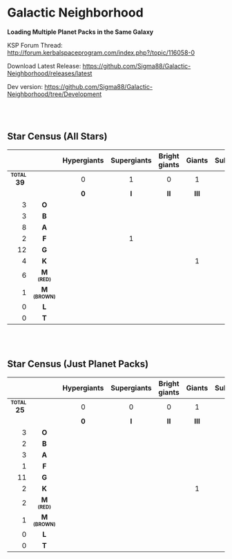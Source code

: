 # Galactic Neighborhood

**Loading Multiple Planet Packs in the Same Galaxy**


KSP Forum Thread: http://forum.kerbalspaceprogram.com/index.php?/topic/116058-0

Download Latest Release: https://github.com/Sigma88/Galactic-Neighborhood/releases/latest

Dev version: https://github.com/Sigma88/Galactic-Neighborhood/tree/Development

<br><br>

## Star Census (All Stars)

| | |Hypergiants|Supergiants|Bright giants|Giants|Subgiants|Dwarfs|Subdwarfs|White Dwarfs|
|---:|:---:|:---:|:---:|:---:|:---:|:---:|:---:|:---:|:---:|
|<b><sub><sup>TOTAL</sup></sub><br>39&nbsp;</b>| |0|1|0|1|3|30|0|4|
| | |**0**|**I**|**II**|**III**|**IV**|**V**|**VI**|**VII**|**
|3|**O**| | | | |2|1| | |
|3|**B**| | | | | |3| | |
|8|**A**| | | | | |4| |4|
|2|**F**| |1| | | |1| | |
|12|**G**| | | | | |12| | |
|4|**K**| | | |1|1|2| | |
|6|**M<br><sub><sup>(RED)</sup></sub>**| | | | | |6| | |
|1|**M<br><sub><sup>(BROWN)</sup></sub>**| | | | | |1| | |
|0|**L**| | | | | | | | |
|0|**T**| | | | | | | | |

<br><br>

## Star Census (Just Planet Packs)

| | |Hypergiants|Supergiants|Bright giants|Giants|Subgiants|Dwarfs|Subdwarfs|White Dwarfs|
|---:|:---:|:---:|:---:|:---:|:---:|:---:|:---:|:---:|:---:|
|<b><sub><sup>TOTAL</sup></sub><br>25&nbsp;</b>| |0|0|0|1|2|21|0|1|
| | |**0**|**I**|**II**|**III**|**IV**|**V**|**VI**|**VII**|**
|3|**O**| | | | |2|1| | |
|2|**B**| | | | | |2| | |
|3|**A**| | | | | |2| |1|
|1|**F**| | | | | |1| | |
|11|**G**| | | | | |11| | |
|2|**K**| | | |1| |1| | |
|2|**M<br><sub><sup>(RED)</sup></sub>**| | | | | |2| | |
|1|**M<br><sub><sup>(BROWN)</sup></sub>**| | | | | |1| | |
|0|**L**| | | | | | | | |
|0|**T**| | | | | | | | |
